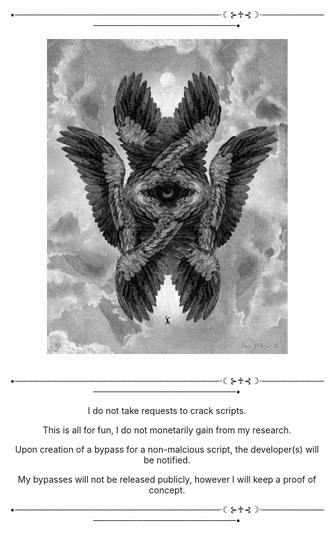 <div align="center">
  <p>•─────────────────────────────────⋅☾⊱♰⊰☽⋅─────────────────────────────────•</p>
  <img src="seraphim2.jpg">
  <br><br>
  <p>•─────────────────────────────────⋅☾⊱♰⊰☽⋅─────────────────────────────────•</p>
  <p>I do not take requests to crack scripts.</p>
  <p>This is all for fun, I do not monetarily gain from my research.</p>
  <p>Upon creation of a bypass for a non-malcious script, the developer(s) will be notified.</p>
  <p>My bypasses will not be released publicly, however I will keep a proof of concept.</p>
  <p>•─────────────────────────────────⋅☾⊱♰⊰☽⋅─────────────────────────────────•</p>
</div>
